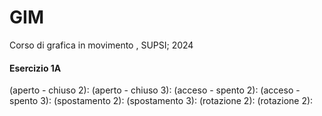 # GIM
Corso di grafica in movimento , SUPSI; 2024

#### Esercizio 1A
(aperto - chiuso 2):
(aperto - chiuso 3):
(acceso - spento 2):
(acceso - spento 3):
(spostamento 2):
(spostamento 3):
(rotazione 2):
(rotazione 2):
